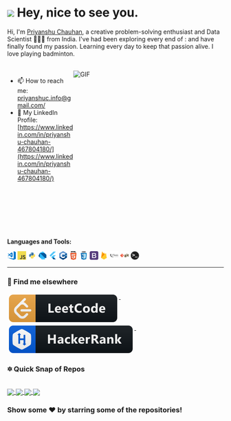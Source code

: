 <h1><img src="https://emojis.slackmojis.com/emojis/images/1531849430/4246/blob-sunglasses.gif?1531849430" width="30"/> Hey, nice to see you.</h1>

Hi, I'm [Priyanshu Chauhan](https://www.linkedin.com/in/priyanshu-chauhan-467804180/), a creative problem-solving enthusiast and Data Scientist 👨🏻‍💻 from India. I've had been exploring every end of : and have finally found my passion. Learning every day to keep that passion alive. I love playing badminton.

<br>


<!-- https://media.giphy.com/media/SWoSkN6DxTszqIKEqv/giphy.gif -->
<!-- <img align="right" height="250" width="400" alt="GIF" src="https://gph.is/g/ap0YjGy" /> -->

<img align="right" alt="GIF" height="250" width="350"  src="https://media.giphy.com/media/PiQejEf31116URju4V/giphy.gif" />

 - 📫 How to reach me: [priyanshuc.info@gmail.com/](mailto:priyanshuc.info@gmail.com)
 - 🔗 My LinkedIn Profile: [https://www.linkedin.com/in/priyanshu-chauhan-467804180/](https://www.linkedin.com/in/priyanshu-chauhan-467804180/)
 
<br>
<br>
<br>
<br><br><br>

**Languages and Tools:**
<br>

<code><img height="20" src="https://raw.githubusercontent.com/github/explore/80688e429a7d4ef2fca1e82350fe8e3517d3494d/topics/visual-studio-code/visual-studio-code.png"></code>
<code><img height="20" src="https://raw.githubusercontent.com/github/explore/80688e429a7d4ef2fca1e82350fe8e3517d3494d/topics/javascript/javascript.png"></code>
<code><img height="20" src="https://raw.githubusercontent.com/github/explore/80688e429a7d4ef2fca1e82350fe8e3517d3494d/topics/python/python.png"></code>
<code><img height="20" src="https://raw.githubusercontent.com/github/explore/80688e429a7d4ef2fca1e82350fe8e3517d3494d/topics/dart/dart.png"></code>
<code><img height="20" src="https://raw.githubusercontent.com/github/explore/80688e429a7d4ef2fca1e82350fe8e3517d3494d/topics/flutter/flutter.png"></code>
<code><img height="20" src="https://raw.githubusercontent.com/github/explore/80688e429a7d4ef2fca1e82350fe8e3517d3494d/topics/cpp/cpp.png"></code>
<code><img height = "20" src = "https://raw.githubusercontent.com/github/explore/80688e429a7d4ef2fca1e82350fe8e3517d3494d/topics/html/html.png"></code>
<code><img height = "20" src = "https://raw.githubusercontent.com/github/explore/80688e429a7d4ef2fca1e82350fe8e3517d3494d/topics/css/css.png"></code>
<code><img height = "20" src = "https://raw.githubusercontent.com/github/explore/80688e429a7d4ef2fca1e82350fe8e3517d3494d/topics/bootstrap/bootstrap.png"></code>
<code><img height="20" src="https://raw.githubusercontent.com/github/explore/80688e429a7d4ef2fca1e82350fe8e3517d3494d/topics/firebase/firebase.png"></code>
<code><img height="20" src="https://raw.githubusercontent.com/github/explore/80688e429a7d4ef2fca1e82350fe8e3517d3494d/topics/flask/flask.png"></code>
<code><img height="20" src="https://raw.githubusercontent.com/github/explore/80688e429a7d4ef2fca1e82350fe8e3517d3494d/topics/git/git.png"></code>
<code><img height="20" src="https://raw.githubusercontent.com/github/explore/80688e429a7d4ef2fca1e82350fe8e3517d3494d/topics/terminal/terminal.png"></code>


---
### 📢 Find me elsewhere
<p align="left">
  <a href="https://leetcode.com/priyanshuc/">
    <img src="https://raw.githubusercontent.com/AbhishekMaira10/AbhishekMaira10/master/Resources/svg/leetcode.svg" alt="leetcode" style="vertical-align:top; margin:4px">
  </a>&nbsp;&nbsp;&nbsp;
  
  <a href="https://www.hackerrank.com/pcpop28">
    <img src="https://raw.githubusercontent.com/AbhishekMaira10/AbhishekMaira10/master/Resources/svg/hackerrank.svg" alt="hackerrank" style="vertical-align:top; margin:4px">
  </a>&nbsp;&nbsp;&nbsp;
</p>

### :six_pointed_star: Quick Snap of Repos
</br>
<a href="https://github.com/Priyanshu-C/COVID-DETECTION-USING-XRAY" target="_blank">
  <img align="center" src="https://github-readme-stats.vercel.app/api/pin/?username=Priyanshu-C&repo=COVID-DETECTION-USING-XRAY&theme=dracula" />
</a>
<a href="https://github.com/Priyanshu-C/DataCamp-DataScientist-" target="_blank">
  <img align="center" src="https://github-readme-stats.vercel.app/api/pin/?username=Priyanshu-C&repo=DataCamp-DataScientist-&theme=dracula" />
</a>
<a href="https://github.com/Priyanshu-C/CodeForcesCodes" target="_blank">
  <img align="center" src="https://github-readme-stats.vercel.app/api/pin/?username=Priyanshu-C&repo=CodeForcesCodes&theme=dracula" />
</a>
<a href="https://github.com/Priyanshu-C/COVID-DASHBOARD-USING-SHINY-AND-R" target="_blank">
  <img align="center" src="https://github-readme-stats.vercel.app/api/pin/?username=Priyanshu-C&repo=COVID-DASHBOARD-USING-SHINY-AND-R&theme=dracula" />
</a>


### Show some ❤️ by starring some of the repositories!
</div>
